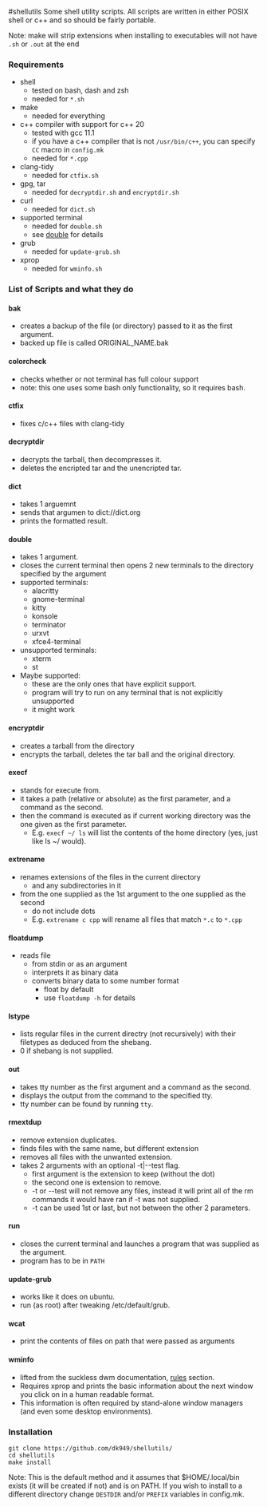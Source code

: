 #shellutils
Some shell utility scripts. All scripts are written in either POSIX shell or c++ and so should be fairly portable.

Note: make will strip extensions when installing to executables will not have `.sh` or `.out` at the end

### Requirements
* shell
    * tested on bash, dash and zsh
    * needed for `*.sh`
* make
    * needed for everything
* c++ compiler with support for c++ 20
    * tested with gcc 11.1
    * if you have a c++ compiler that is not `/usr/bin/c++`, you can specify `CC` macro in `config.mk`
    * needed for `*.cpp`
* clang-tidy
    * needed for `ctfix.sh`
* gpg, tar
    * needed for `decryptdir.sh` and `encryptdir.sh`
* curl
    * needed for `dict.sh`
* supported terminal
    * needed for `double.sh`
    * see [double](#double) for details
* grub
    * needed for `update-grub.sh`
* xprop
    * needed for `wminfo.sh`

### List of Scripts and what they do
#### bak
* creates a backup of the file (or directory) passed to it as the first argument.
* backed up file is called ORIGINAL_NAME.bak

#### colorcheck
* checks whether or not terminal has full colour support
* note: this one uses some bash only functionality, so it requires bash.

#### ctfix
* fixes c/c++ files with clang-tidy

#### decryptdir
* decrypts the tarball, then decompresses it.
* deletes the encripted tar and the unencripted tar.

#### dict
* takes 1 arguemnt
* sends that argumen to dict://dict.org
* prints the formatted result.

#### double
* takes 1 argument.
* closes the current terminal then opens 2 new terminals to the directory specified by the argument
* supported terminals:
    * alacritty
    * gnome-terminal
    * kitty
    * konsole
    * terminator
    * urxvt
    * xfce4-terminal
* unsupported terminals:
    * xterm
    * st
* Maybe supported:
    * these are the only ones that have explicit support.
    * program will try to run on any terminal that is not explicitly unsupported
    * it might work

#### encryptdir
* creates a tarball from the directory
* encrypts the tarball, deletes the tar ball and the original directory.

#### execf
* stands for execute from.
* it takes a path (relative or absolute) as the first parameter, and a command as the second.
* then the command is executed as if current working directory was the one given as the first parameter.
    * E.g. `execf ~/ ls` will list the contents of the home directory (yes, just like ls ~/ would).

#### extrename
* renames extensions of the files in the current directory
    * and any subdirectories in it
* from the one supplied as the 1st argument to the one supplied as the second
    * do not include dots
    * E.g. `extrename c cpp` will rename all files that match `*.c` to `*.cpp`

#### floatdump
* reads file
    * from stdin or as an argument
    * interprets it as binary data
    * converts binary data to some number format
        * float by default
        * use `floatdump -h` for details

#### lstype
* lists regular files in the current directry (not recursively) with their filetypes as deduced from the shebang.
* 0 if shebang is not supplied.

#### out
* takes tty number as the first argument and a command as the second.
* displays the output from the command to the specified tty.
* tty number can be found by running `tty`.

#### rmextdup
* remove extension duplicates.
* finds files with the same name, but different extension
* removes all files with the unwanted extension.
* takes 2 arguments with an optional -t|--test flag.
    * first argument is the extension to keep (without the dot)
    * the second one is extension to remove.
    * -t or --test will not remove any files, instead it will print all of the rm commands it would have ran if -t was not supplied.
    * -t can be used 1st or last, but not between the other 2 parameters.

#### run
* closes the current terminal and launches a program that was supplied as the argument.
* program has to be in `PATH`

#### update-grub
* works like it does on ubuntu.
* run (as root) after tweaking /etc/default/grub.

#### wcat
* print the contents of files on path that were passed as arguments

#### wminfo
* lifted from the suckless dwm documentation, [rules](https://dwm.suckless.org/customisation/rules/) section.
* Requires xprop and prints the basic information about the next window you click on in a human readable format.
* This information is often required by stand-alone window managers (and even some desktop environments).

### Installation
```
git clone https://github.com/dk949/shellutils/
cd shellutils
make install
```
Note: This is the default method and it assumes that $HOME/.local/bin  exists (it will be created if not) and is on PATH. If you wish to install to a different directory change `DESTDIR` and/or `PREFIX` variables in config.mk.
